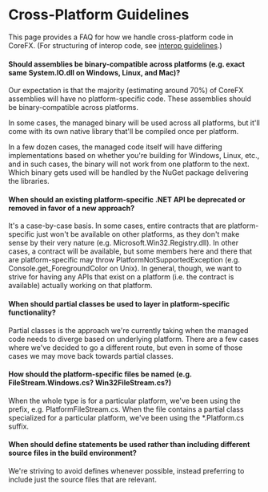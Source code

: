 # Cross-Platform Guidelines

This page provides a FAQ for how we handle cross-platform code in CoreFX. (For structuring of interop code, see [interop guidelines](interop-guidelines.md).)

#### Should assemblies be binary-compatible across platforms (e.g. exact same System.IO.dll on Windows, Linux, and Mac)?

Our expectation is that the majority (estimating around 70%) of CoreFX assemblies will have no platform-specific code. These assemblies should be binary-compatible across platforms.

In some cases, the managed binary will be used across all platforms, but it'll come with its own native library that'll be compiled once per platform.

In a few dozen cases, the managed code itself will have differing implementations based on whether you're building for Windows, Linux, etc., and in such cases, the binary will not work from one platform to the next. Which binary gets used will be handled by the NuGet package delivering the libraries.

#### When should an existing platform-specific .NET API be deprecated or removed in favor of a new approach?

It's a case-by-case basis. In some cases, entire contracts that are platform-specific just won't be available on other platforms, as they don't make sense by their very nature (e.g. Microsoft.Win32.Registry.dll). In other cases, a contract will be available, but some members here and there that are platform-specific may throw PlatformNotSupportedException (e.g. Console.get_ForegroundColor on Unix). In general, though, we want to strive for having any APIs that exist on a platform (i.e. the contract is available) actually working on that platform.

#### When should partial classes be used to layer in platform-specific functionality?

Partial classes is the approach we're currently taking when the managed code needs to diverge based on underlying platform. There are a few cases where we've decided to go a different route, but even in some of those cases we may move back towards partial classes.

#### How should the platform-specific files be named (e.g. FileStream.Windows.cs? Win32FileStream.cs?)

When the whole type is for a particular platform, we've been using the prefix, e.g. PlatformFileStream.cs. When the file contains a partial class specialized for a particular platform, we've been using the \*.Platform.cs suffix.

#### When should define statements be used rather than including different source files in the build environment?

We're striving to avoid defines whenever possible, instead preferring to include just the source files that are relevant.
